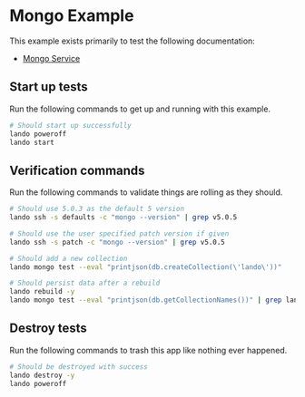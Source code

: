 Mongo Example
=============

This example exists primarily to test the following documentation:

* [Mongo Service](https://docs.devwithlando.io/tutorials/mongo.html)

Start up tests
--------------

Run the following commands to get up and running with this example.

```bash
# Should start up successfully
lando poweroff
lando start
```

Verification commands
---------------------

Run the following commands to validate things are rolling as they should.

```bash
# Should use 5.0.3 as the default 5 version
lando ssh -s defaults -c "mongo --version" | grep v5.0.5

# Should use the user specified patch version if given
lando ssh -s patch -c "mongo --version" | grep v5.0.5

# Should add a new collection
lando mongo test --eval "printjson(db.createCollection(\'lando\'))"

# Should persist data after a rebuild
lando rebuild -y
lando mongo test --eval "printjson(db.getCollectionNames())" | grep lando
```

Destroy tests
-------------

Run the following commands to trash this app like nothing ever happened.

```bash
# Should be destroyed with success
lando destroy -y
lando poweroff
```
